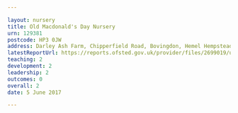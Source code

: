 ```yaml
---

layout: nursery
title: Old Macdonald's Day Nursery
urn: 129381
postcode: HP3 0JW
address: Darley Ash Farm, Chipperfield Road, Bovingdon, Hemel Hempstead, Hertfordshire, HP3 0JW
latestReportUrl: https://reports.ofsted.gov.uk/provider/files/2699019/urn/129381.pdf
teaching: 2
development: 2
leadership: 2
outcomes: 0
overall: 2
date: 5 June 2017

---
```

